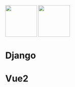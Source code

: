 <img src="https://img.shields.io/badge/Vue 2-4FC08D?style=for-the-badge&logo=vue.js&logoColor=white" style="width:100px">
<img src="https://img.shields.io/badge/Django-092E20?style=for-the-badge&logo=django&logoColor=white" style="width:100px">

# Django

# Vue2

